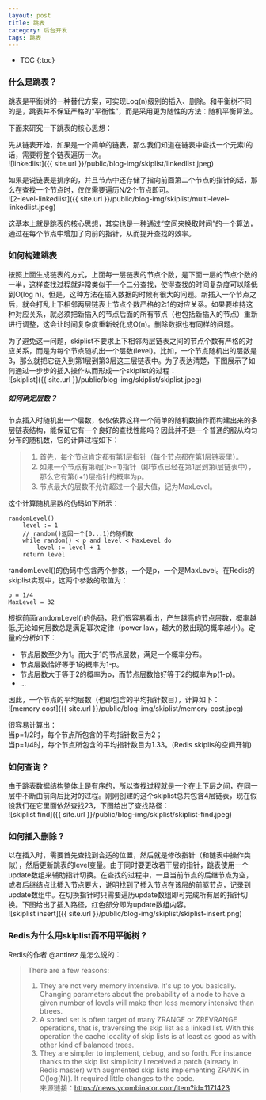 ```yaml
---
layout: post
title: 跳表
category: 后台开发
tags: 跳表
---
```


* TOC
{:toc}

### 什么是跳表？
跳表是平衡树的一种替代方案，可实现Log(n)级别的插入、删除。和平衡树不同的是，跳表并不保证严格的“平衡性”，而是采用更为随性的方法：随机平衡算法。

下面来研究一下跳表的核心思想：

先从链表开始，如果是一个简单的链表，那么我们知道在链表中查找一个元素I的话，需要将整个链表遍历一次。                
 ![linkedlist]({{ site.url }}/public/blog-img/skiplist/linkedlist.jpeg)

如果是说链表是排序的，并且节点中还存储了指向前面第二个节点的指针的话，那么在查找一个节点时，仅仅需要遍历N/2个节点即可。        
 ![2-level-linkedlist]({{ site.url }}/public/blog-img/skiplist/multi-level-linkedlist.jpeg)

这基本上就是跳表的核心思想，其实也是一种通过“空间来换取时间”的一个算法，通过在每个节点中增加了向前的指针，从而提升查找的效率。

### 如何构建跳表
按照上面生成链表的方式，上面每一层链表的节点个数，是下面一层的节点个数的一半，这样查找过程就非常类似于一个二分查找，使得查找的时间复杂度可以降低到O(log n)。但是，这种方法在插入数据的时候有很大的问题。新插入一个节点之后，就会打乱上下相邻两层链表上节点个数严格的2:1的对应关系。如果要维持这种对应关系，就必须把新插入的节点后面的所有节点（也包括新插入的节点）重新进行调整，这会让时间复杂度重新蜕化成O(n)。删除数据也有同样的问题。


为了避免这一问题，skiplist不要求上下相邻两层链表之间的节点个数有严格的对应关系，而是为每个节点随机出一个层数(level)。比如，一个节点随机出的层数是3，那么就把它链入到第1层到第3层这三层链表中。为了表达清楚，下图展示了如何通过一步步的插入操作从而形成一个skiplist的过程：        
![skiplist]({{ site.url }}/public/blog-img/skiplist/skiplist.jpeg)


##### 如何确定层数？
节点插入时随机出一个层数，仅仅依靠这样一个简单的随机数操作而构建出来的多层链表结构，能保证它有一个良好的查找性能吗？因此并不是一个普通的服从均匀分布的随机数，它的计算过程如下：
> 1. 首先，每个节点肯定都有第1层指针（每个节点都在第1层链表里）。      
> 2. 如果一个节点有第i层(i>=1)指针（即节点已经在第1层到第i层链表中），那么它有第(i+1)层指针的概率为p。
> 3. 节点最大的层数不允许超过一个最大值，记为MaxLevel。

这个计算随机层数的伪码如下所示：

```
randomLevel()
    level := 1
    // random()返回一个[0...1)的随机数
    while random() < p and level < MaxLevel do
        level := level + 1
    return level
```

randomLevel()的伪码中包含两个参数，一个是p，一个是MaxLevel。在Redis的skiplist实现中，这两个参数的取值为：

```
p = 1/4
MaxLevel = 32
```
根据前面randomLevel()的伪码，我们很容易看出，产生越高的节点层数，概率越低,无论如何层数总是满足幂次定律（power law，越大的数出现的概率越小）。定量的分析如下：

- 节点层数至少为1。而大于1的节点层数，满足一个概率分布。
- 节点层数恰好等于1的概率为1-p。
- 节点层数大于等于2的概率为p，而节点层数恰好等于2的概率为p(1-p)。
- ...

因此，一个节点的平均层数（也即包含的平均指针数目），计算如下：              
![memory cost]({{ site.url }}/public/blog-img/skiplist/memory-cost.jpeg)

很容易计算出：   
当p=1/2时，每个节点所包含的平均指针数目为2；    
当p=1/4时，每个节点所包含的平均指针数目为1.33。(Redis skiplis的空间开销)


### 如何查询？
由于跳表数据结构整体上是有序的，所以查找过程就是一个在上下层之间，在同一层中不断由前向后比对的过程。刚刚创建的这个skiplist总共包含4层链表，现在假设我们在它里面依然查找23，下图给出了查找路径：            
![skiplist find]({{ site.url }}/public/blog-img/skiplist/skiplist-find.jpeg)

### 如何插入删除？
以在插入时，需要首先查找到合适的位置，然后就是修改指针（和链表中操作类似），然后更新跳表的level变量。由于同时要更改若干层的指针，跳表使用一个update数组来辅助指针切换。在查找的过程中，一旦当前节点的后继节点为空，或者后继结点比插入节点要大，说明找到了插入节点在该层的前驱节点，记录到update数组中。在切换指针时只需要遍历update数组即可完成所有层的指针切换。下图给出了插入路径，红色部分即为update数组内容。        
![skiplist insert]({{ site.url }}/public/blog-img/skiplist/skiplist-insert.png)


### Redis为什么用skiplist而不用平衡树？
Redis的作者 @antirez 是怎么说的：
> There are a few reasons:
> 1) They are not very memory intensive. It's up to you basically. Changing parameters about the probability of a node to have a given number of levels will make then less memory intensive than btrees.
> 2) A sorted set is often target of many ZRANGE or ZREVRANGE operations, that is, traversing the skip list as a linked list. With this operation the cache locality of skip lists is at least as good as with other kind of balanced trees.
> 3) They are simpler to implement, debug, and so forth. For instance thanks to the skip list simplicity I received a patch (already in Redis master) with augmented skip lists implementing ZRANK in O(log(N)). It required little changes to the code.          
来源链接：https://news.ycombinator.com/item?id=1171423